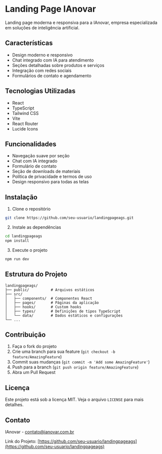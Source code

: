 # Landing Page IAnovar

Landing page moderna e responsiva para a IAnovar, empresa especializada em soluções de inteligência artificial.

## Características

- Design moderno e responsivo
- Chat integrado com IA para atendimento
- Seções detalhadas sobre produtos e serviços
- Integração com redes sociais
- Formulários de contato e agendamento

## Tecnologias Utilizadas

- React
- TypeScript
- Tailwind CSS
- Vite
- React Router
- Lucide Icons

## Funcionalidades

- Navegação suave por seção
- Chat com IA integrado
- Formulário de contato
- Seção de downloads de materiais
- Política de privacidade e termos de uso
- Design responsivo para todas as telas

## Instalação

1. Clone o repositório
```bash
git clone https://github.com/seu-usuario/landingpageags.git
```

2. Instale as dependências
```bash
cd landingpageags
npm install
```

3. Execute o projeto
```bash
npm run dev
```

## Estrutura do Projeto

```
landingpageags/
├── public/          # Arquivos estáticos
├── src/
│   ├── components/  # Componentes React
│   ├── pages/       # Páginas da aplicação
│   ├── hooks/       # Custom hooks
│   ├── types/       # Definições de tipos TypeScript
│   └── data/        # Dados estáticos e configurações
└── ...
```

## Contribuição

1. Faça o fork do projeto
2. Crie uma branch para sua feature (`git checkout -b feature/AmazingFeature`)
3. Commit suas mudanças (`git commit -m 'Add some AmazingFeature'`)
4. Push para a branch (`git push origin feature/AmazingFeature`)
5. Abra um Pull Request

## Licença

Este projeto está sob a licença MIT. Veja o arquivo `LICENSE` para mais detalhes.

## Contato

IAnovar - [contato@ianovar.com.br](mailto:contato@ianovar.com.br)

Link do Projeto: [https://github.com/seu-usuario/landingpageags](https://github.com/seu-usuario/landingpageags)
